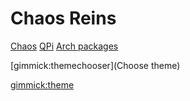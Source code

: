 # Chaos Reins

[Chaos](index.md)
[QPi](qpi/qpi.md)
[Arch packages](https://aur.archlinux.org/packages/?SeB=m&K=sirspudd)

[gimmick:themechooser](Choose theme)

[gimmick:theme](cyborg)    <!-- set the default theme inside the () --> 
